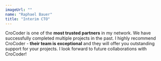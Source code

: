 ```yaml
---
imageUrl: ""
name: "Raphael Bauer"
title: "Interim CTO"
---
```

CroCoder is one of the **most trusted partners** in my network. We have successfully completed multiple projects in the past. I highly recommend CroCoder - **their team is exceptional** and they will offer you outstanding support for your projects. I look forward to future collaborations with CroCoder!
